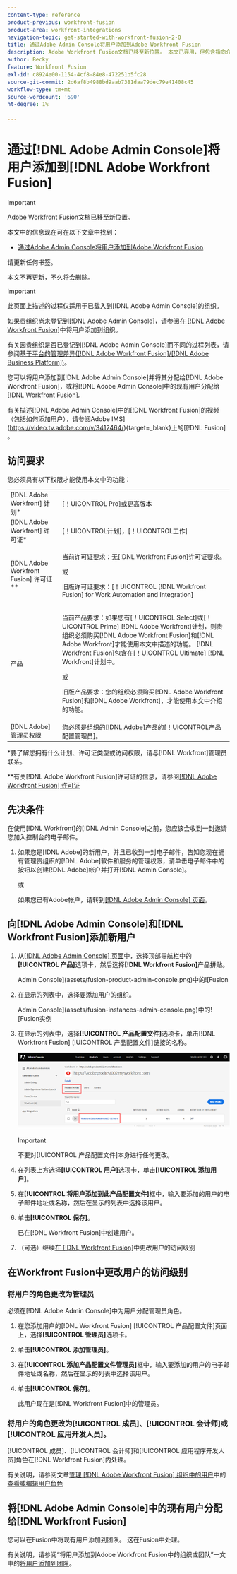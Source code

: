 ```yaml
---
content-type: reference
product-previous: workfront-fusion
product-area: workfront-integrations
navigation-topic: get-started-with-workfront-fusion-2-0
title: 通过Adobe Admin Console将用户添加到Adobe Workfront Fusion
description: Adobe Workfront Fusion文档已移至新位置。 本文已弃用，但包含指向介绍此功能的新文章的链接。
author: Becky
feature: Workfront Fusion
exl-id: c8924e00-1154-4cf8-84e8-472251b5fc28
source-git-commit: 2d6af8b4988bd9aab7381daa79dec79e41408c45
workflow-type: tm+mt
source-wordcount: '690'
ht-degree: 1%

---
```


# 通过[!DNL Adobe Admin Console]将用户添加到[!DNL Adobe Workfront Fusion]

>[!IMPORTANT]
>
>Adobe Workfront Fusion文档已移至新位置。
>
>本文中的信息现在可在以下文章中找到：
>
>* [通过Adobe Admin Console将用户添加到Adobe Workfront Fusion](https://experienceleague.adobe.com/docs/workfront-fusion/using/set-up-and-manage-fusion/set-up-and-manage-orgs-and-teams/set-up-orgs-teams-and-users/add-fusion-users-admin-console.html)
>
>请更新任何书签。
>
>本文不再更新，不久将会删除。

>[!IMPORTANT]
>
>此页面上描述的过程仅适用于已载入到[!DNL Adobe Admin Console]的组织。
>
>如果贵组织尚未登记到[!DNL Adobe Admin Console]，请参阅[在 [!DNL Adobe Workfront Fusion]](../organizations/add-user-to-an-organization.md)中将用户添加到组织。
>
>有关因贵组织是否已登记到[!DNL Adobe Admin Console]而不同的过程列表，请参阅[基于平台的管理差异([!DNL Adobe Workfront Fusion]/[!DNL Adobe Business Platform])](../fusion-in-admin-console/fusion-adobe-admin-console.md)。

您可以将用户添加到[!DNL Adobe Admin Console]并将其分配给[!DNL Adobe Workfront Fusion]，或将[!DNL Adobe Admin Console]中的现有用户分配给[!DNL Workfront Fusion]。

有关描述[!DNL Adobe Admin Console]中的[!DNL Workfront Fusion]的视频（包括如何添加用户），请参阅Adobe IMS](https://video.tv.adobe.com/v/3412464/){target=_blank}上的[[!DNL Fusion] 。

## 访问要求

您必须具有以下权限才能使用本文中的功能：

<table style="table-layout:auto"> 
 <col> 
 <col> 
 <tbody> 
  <tr> 
   <td role="rowheader">[!DNL Adobe Workfront] 计划*</td> 
   <td> <p>[！UICONTROL Pro]或更高版本</p> </td> 
  </tr> 
  <tr data-mc-conditions=""> 
   <td role="rowheader">[!DNL Adobe Workfront] 许可证*</td> 
   <td> <p>[！UICONTROL计划]，[！UICONTROL工作]</p> </td> 
  </tr> 
  <tr> 
   <td role="rowheader">[!DNL Adobe Workfront Fusion] 许可证**</td> 
   <td>
   <p>当前许可证要求：无[!DNL Workfront Fusion]许可证要求。</p>
   <p>或</p>
   <p>旧版许可证要求：[！UICONTROL [!DNL Workfront Fusion] for Work Automation and Integration] </p>
   </td> 
  </tr> 
  <tr> 
   <td role="rowheader">产品</td> 
   <td>
   <p>当前产品要求：如果您有[！UICONTROL Select]或[！UICONTROL Prime] [!DNL Adobe Workfront]计划，则贵组织必须购买[!DNL Adobe Workfront Fusion]和[!DNL Adobe Workfront]才能使用本文中描述的功能。 [!DNL Workfront Fusion]包含在[！UICONTROL Ultimate] [!DNL Workfront]计划中。</p>
   <p>或</p>
   <p>旧版产品要求：您的组织必须购买[!DNL Adobe Workfront Fusion]和[!DNL Adobe Workfront]，才能使用本文中介绍的功能。</p>
   </td> 
  </tr>
   <tr> 
   <td role="rowheader">[!DNL Adobe] 管理员权限</td> 
   <td>您必须是组织的[!DNL Adobe]产品的[！UICONTROL产品配置管理员]。</td> 
  </tr>
  </tbody> 
</table>

&#42;要了解您拥有什么计划、许可证类型或访问权限，请与[!DNL Workfront]管理员联系。

&#42;&#42;有关[!DNL Adobe Workfront Fusion]许可证的信息，请参阅[[!DNL Adobe Workfront Fusion] 许可证](../../workfront-fusion/get-started/license-automation-vs-integration.md)



## 先决条件

在使用[!DNL Workfront]的[!DNL Admin Console]之前，您应该会收到一封邀请您加入控制台的电子邮件。

1. 如果您是[!DNL Adobe]的新用户，并且已收到一封电子邮件，告知您现在拥有管理贵组织的[!DNL Adobe]软件和服务的管理权限，请单击电子邮件中的按钮以创建[!DNL Adobe]帐户并打开[!DNL Admin Console]。

   或

   如果您已有Adobe帐户，请转到[[!DNL Adobe Admin Console] 页面](https://adminconsole.adobe.com/)。


## 向[!DNL Adobe Admin Console]和[!DNL Workfront Fusion]添加新用户

1. 从[[!DNL Adobe Admin Console] 页面](https://adminconsole.adobe.com/)中，选择顶部导航栏中的&#x200B;**[!UICONTROL 产品]**&#x200B;选项卡，然后选择&#x200B;**[!DNL Workfront Fusion]**&#x200B;产品拼贴。

   Admin Console](assets/fusion-product-admin-console.png)中的![Fusion

1. 在显示的列表中，选择要添加用户的组织。

   Admin Console](assets/fusion-instances-admin-console.png)中的![Fusion实例

1. 在显示的列表中，选择&#x200B;**[!UICONTROL 产品配置文件]**&#x200B;选项卡，单击[!DNL Workfront Fusion] [!UICONTROL 产品配置文件]链接的名称。

   ![Workfront Fusion产品配置文件](../../administration-and-setup/add-users/create-and-manage-users/assets/prod-profile-1.png)

   >[!IMPORTANT]
   >
   > 不要对[!UICONTROL 产品配置文件]本身进行任何更改。

1. 在列表上方选择&#x200B;**[!UICONTROL 用户]**&#x200B;选项卡，单击&#x200B;**[!UICONTROL 添加用户]**。

1. 在&#x200B;**[!UICONTROL 将用户添加到此产品配置文件]**&#x200B;框中，输入要添加的用户的电子邮件地址或名称，然后在显示的列表中选择该用户。

1. 单击&#x200B;**[!UICONTROL 保存]**。

   已在[!DNL Workfront Fusion]中创建用户。

   <!--
    >[!IMPORTANT]
    >
    > Do not make any changes to the Product Profile itself.
    -->

1. （可选）继续[在 [!DNL Workfront Fusion]](#change-a-users-access-level-in-workfront-fusion)中更改用户的访问级别

## 在Workfront Fusion中更改用户的访问级别

### 将用户的角色更改为管理员

必须在[!DNL Adobe Admin Console]中为用户分配管理员角色。

1. 在您添加用户的[!DNL Workfront Fusion] [!UICONTROL 产品配置文件]页面上，选择&#x200B;**[!UICONTROL 管理员]**&#x200B;选项卡。

1. 单击&#x200B;**[!UICONTROL 添加管理员]**。

1. 在&#x200B;**[!UICONTROL 添加产品配置文件管理员]**&#x200B;框中，输入要添加的用户的电子邮件地址或名称，然后在显示的列表中选择该用户。

1. 单击&#x200B;**[!UICONTROL 保存]**。

   此用户现在是[!DNL Workfront Fusion]中的管理员。

### 将用户的角色更改为[!UICONTROL 成员]、[!UICONTROL 会计师]或[!UICONTROL 应用开发人员]。

[!UICONTROL 成员]、[!UICONTROL 会计师]和[!UICONTROL 应用程序开发人员]角色在[!DNL Workfront Fusion]内处理。

有关说明，请参阅文章[管理 [!DNL Adobe Workfront Fusion] 组织中的用户](../organizations/manage-fusion-users.md)中的[查看或编辑用户角色](../organizations/manage-fusion-users.md#view-or-edit-user-roles)

## 将[!DNL Adobe Admin Console]中的现有用户分配给[!DNL Workfront Fusion]

您可以在Fusion中将现有用户添加到团队。 这在Fusion中处理。

有关说明，请参阅“将用户添加到Adobe Workfront Fusion中的组织或团队”一文中的[将用户添加到团队](/help/quicksilver/workfront-fusion/organizations/add-user-to-an-organization.md#add-a-user-to-a-team)。
